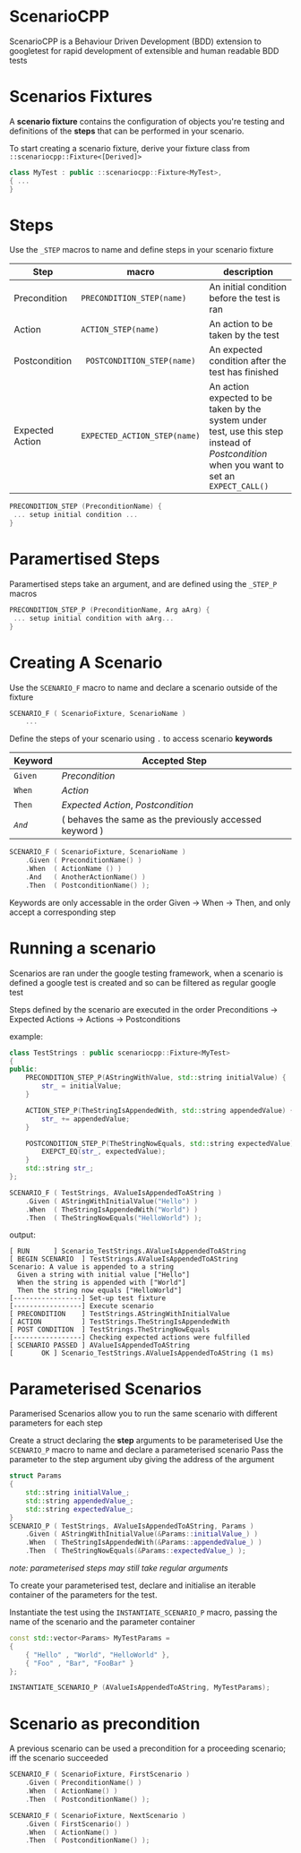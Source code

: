 # ScenarioCPP
ScenarioCPP is a Behaviour Driven Development (BDD) extension to googletest for rapid development of extensible and human readable BDD tests

# Scenarios Fixtures
A **scenario fixture** contains the configuration of objects you're testing and definitions of the **steps** that can be performed in your scenario.

To start creating a scenario fixture, derive your fixture class from `::scenariocpp::Fixture<[Derived]>`

```cpp
class MyTest : public ::scenariocpp::Fixture<MyTest>,
{ ...
}
```

# Steps
Use the `_STEP` macros to name and define steps in your scenario fixture

| Step | macro | description |
|--|--| -- |
| Precondition | `PRECONDITION_STEP(name)` | An initial condition before the test is ran |
| Action | `ACTION_STEP(name)` | An action to be taken by the test |
| Postcondition | ` POSTCONDITION_STEP(name)` | An expected condition after the test has finished |
| Expected Action | `EXPECTED_ACTION_STEP(name)` | An action expected to be taken by the system under test, use this step instead of *Postcondition* when you want to set an `EXPECT_CALL()` |

```cpp
PRECONDITION_STEP (PreconditionName) {
 ... setup initial condition ...
}
```
# Paramertised Steps
Paramertised steps take an argument, and are defined using the `_STEP_P` macros

```cpp
PRECONDITION_STEP_P (PreconditionName, Arg aArg) {
 ... setup initial condition with aArg...
}
```

# Creating A Scenario
Use the `SCENARIO_F` macro to name and declare a scenario outside of the fixture

```cpp
SCENARIO_F ( ScenarioFixture, ScenarioName )
    ...
```

Define the steps of your scenario using `.` to access scenario **keywords**

| Keyword | Accepted Step |
| --- | --- |
| `Given` | *Precondition* |
| `When` | *Action* |
| `Then` | *Expected Action*, *Postcondition* |
| *`And`* | ( behaves the same as the previously accessed keyword ) |

```cpp
SCENARIO_F ( ScenarioFixture, ScenarioName )
    .Given ( PreconditionName() )
    .When  ( ActionName () )
    .And   ( AnotherActionName() )
    .Then  ( PostconditionName() );
```

Keywords are only accessable in the order Given -> When -> Then, and only accept a corresponding step

# Running a scenario
Scenarios are ran under the google testing framework, when a scenario is defined a google test is created and so can be filtered as regular google test

Steps defined by the scenario are executed in the order
Preconditions -> Expected Actions -> Actions -> Postconditions

example:
```c++
class TestStrings : public scenariocpp::Fixture<MyTest>
{
public:
    PRECONDITION_STEP_P(AStringWithValue, std::string initialValue) {
        str_ = initialValue;
    }

    ACTION_STEP_P(TheStringIsAppendedWith, std::string appendedValue) {
        str_ += appendedValue;
    }

    POSTCONDITION_STEP_P(TheStringNowEquals, std::string expectedValue) {
        EXEPCT_EQ(str_, expectedValue);
    }
    std::string str_;
};

SCENARIO_F ( TestStrings, AValueIsAppendedToAString )
    .Given ( AStringWithInitialValue("Hello") )
    .When  ( TheStringIsAppendedWith("World") )
    .Then  ( TheStringNowEquals("HelloWorld") );
```

output:
```
[ RUN      ] Scenario_TestStrings.AValueIsAppendedToAString
[ BEGIN SCENARIO  ] TestStrings.AValueIsAppendedToAString
Scenario: A value is appended to a string
  Given a string with initial value ["Hello"]
  When the string is appended with ["World"]
  Then the string now equals ["HelloWorld"]
[-----------------] Set-up test fixture
[-----------------] Execute scenario
[ PRECONDITION    ] TestStrings.AStringWithInitialValue
[ ACTION          ] TestStrings.TheStringIsAppendedWith
[ POST CONDITION  ] TestStrings.TheStringNowEquals
[-----------------] Checking expected actions were fulfilled
[ SCENARIO PASSED ] AValueIsAppendedToAString
[       OK ] Scenario_TestStrings.AValueIsAppendedToAString (1 ms)
```

# Parameterised Scenarios
Paramerised Scenarios allow you to run the same scenario with different parameters for each step

Create a struct declaring the **step** arguments to be parameterised
Use the `SCENARIO_P` macro to name and declare a parameterised scenario
Pass the parameter to the step argument uby giving the address of the argument

```cpp
struct Params
{
    std::string initialValue_;
    std::string appendedValue_;
    std::string expectedValue_;
}
SCENARIO_P ( TestStrings, AValueIsAppendedToAString, Params )
    .Given ( AStringWithInitialValue(&Params::initialValue_) )
    .When  ( TheStringIsAppendedWith(&Params::appendedValue_) )
    .Then  ( TheStringNowEquals(&Params::expectedValue_) );
```

*note: parameterised steps may still take regular arguments*

To create your parameterised test, declare and initialise an iterable container of the parameters for the test.

Instantiate the test using the `INSTANTIATE_SCENARIO_P` macro, passing the name of the scenario and the parameter container

```cpp
const std::vector<Params> MyTestParams =
{
    { "Hello" , "World", "HelloWorld" },
    { "Foo" , "Bar", "FooBar" }
};

INSTANTIATE_SCENARIO_P (AValueIsAppendedToAString, MyTestParams);
```

# Scenario as precondition
A previous scenario can be used a precondition for a proceeding scenario; iff the scenario succeeded

```cpp
SCENARIO_F ( ScenarioFixture, FirstScenario )
    .Given ( PreconditionName() )
    .When  ( ActionName() )
    .Then  ( PostconditionName() );

SCENARIO_F ( ScenarioFixture, NextScenario )
    .Given ( FirstScenario() )
    .When  ( ActionName() )
    .Then  ( PostconditionName() );
```
